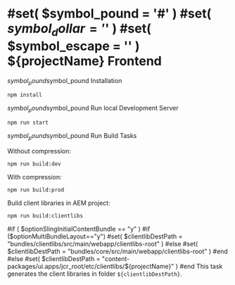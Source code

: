 #set( $symbol_pound = '#' )
#set( $symbol_dollar = '$' )
#set( $symbol_escape = '\' )
${projectName} Frontend
=======================

$symbol_pound$symbol_pound Installation

```
npm install
```

$symbol_pound$symbol_pound Run local Development Server

```
npm run start
```

$symbol_pound$symbol_pound Run Build Tasks

Without compression:

```
npm run build:dev
```

With compression:

```
npm run build:prod
```

Build client libraries in AEM project:

```
npm run build:clientlibs
```

#if ( $optionSlingInitialContentBundle == "y" )
#if ($optionMultiBundleLayout=="y")
#set( $clientlibDestPath = "bundles/clientlibs/src/main/webapp/clientlibs-root" )
#else
#set( $clientlibDestPath = "bundles/core/src/main/webapp/clientlibs-root" )
#end
#else
#set( $clientlibDestPath = "content-packages/ui.apps/jcr_root/etc/clientlibs/${projectName}" )
#end
This task generates the client libraries in folder `${clientlibDestPath}`.
